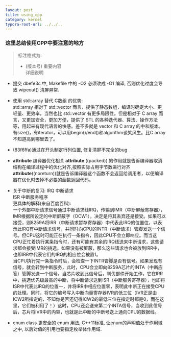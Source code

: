```yaml
---
layout: post
title: using_cpp
category: kernel
typora-root-url: ../../..
---
```


### 这里总结使用CPP中要注意的地方  
> 标注格式为:
> * (版本号) 重要内容   
> 详细说明


* 提交 dbefe3c 中, Makefile 中的 -O2 必须改成 -O1 编译, 否则优化过度会导致 wipeout() 清屏异常.

* 使用 std::array 替代 C数组 的优势:  
  std::array 相对于 std::vector 而言，提供了静态数组，编译时确定大小、更轻量、更效率，当然也比 std::vector 有更多局限性。但是相对于 C array 而言，又更加安全，更加方便，提供了 STL 的各种迭代器、算法、操作方法等，用起来有现代语言的快感。差不多就是 vector 和 C array 的中和版本。   
  有size()，有iterator，可以用begin()/end()和algorithm谈笑风生。比C array不知道高到哪里去了。

* (83f6ffa)通过在开头制定行列位置, 修复清屏不完全的bug

* __attribute__ 编译器优化相关
  __attribute__ ((packed)) 的作用就是告诉编译器取消结构在编译过程中的优化对齐,按照实际占用字节数进行对齐   
  __attribute__((noreturn))就是告诉编译器这个函数不会返回给调用者，以便编译器在优化时去掉不必要的函数返回代码。

* 关于中断的复习:
  IRQ 中断请求   
  ISR 中断服务程序   
  更具体的解释(来自百度百科):   
  一个外部中断请求信号通过中断请求线IRQ，传输到IMR（中断屏蔽寄存器），IMR根据所设定的中断屏蔽字（OCW1），决定是将其丢弃还是接受。如果可以接受，则8259A将IRR（中断请求暂存寄存器）中代表此IRQ的位置位，以表示此IRQ有中断请求信号，并同时向CPU的INTR（中断请求）管脚发送一个信号。但CPU这时可能正在执行一条指令，因此CPU不会立即响应。而当这CPU正忙着执行某条指令时，还有可能有其余的IRQ线送来中断请求，这些请求都会接受IMR的挑选。如果没有被屏蔽，那么这些请求也会被放到IRR中，也即IRR中代表它们的IRQ的相应位会被置1。   
  当CPU执行完一条指令时后，会检查一下INTR管脚是否有信号。如果发现有信号，就会转到中断服务，此时，CPU会立即向8259A芯片的INTA（中断应答）管脚发送一个信号。当芯片收到此信号后，判优部件开始工作，它在IRR中，挑选优先级最高的中断，将中断请求送到ISR（中断服务寄存器），也即将ISR中代表此IRQ的位置一，并将IRR中相应位置零，表明此中断正在接受CPU的处理。同时，将它的编号写入中断向量寄存器IVR的低三位（IVR正是由ICW2所指定的，不知你是否还记得ICW2的最低三位在指定时都是0，而在这里，它们被利用了！）这时，CPU还会送来第二个INTA信号，当收到此信号后，芯片将IVR中的内容，也就是此中断的中断号送上通向CPU的数据线。   


* enum class
更安全的 enum 用法, C++11标准, 让enum的声明值处于作用域之中, 以后对值的引用也要指定枚举体作用域.
